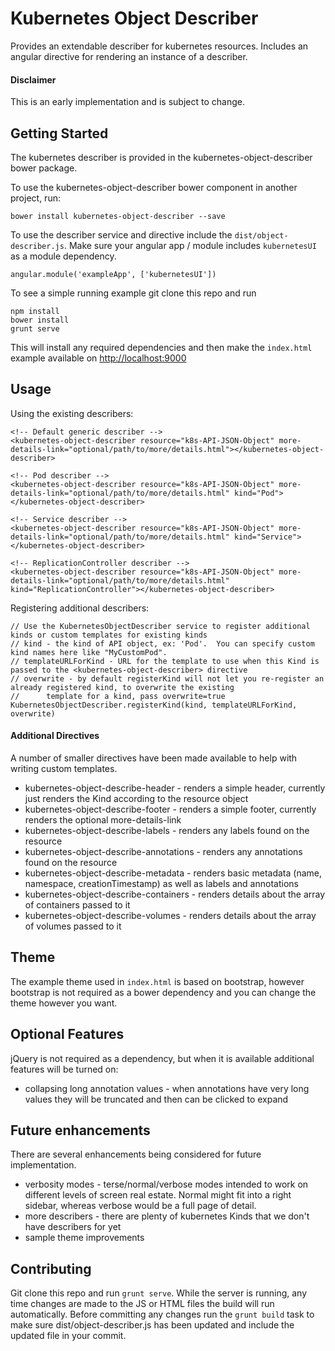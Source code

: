Kubernetes Object Describer
===========================

Provides an extendable describer for kubernetes resources. Includes an angular directive for rendering an instance of a describer.

#### Disclaimer
This is an early implementation and is subject to change. 

Getting Started
---------------

The kubernetes describer is provided in the kubernetes-object-describer bower package. 

To use the kubernetes-object-describer bower component in another project, run:

```
bower install kubernetes-object-describer --save
```

To use the describer service and directive include the `dist/object-describer.js`. Make sure your angular app / module includes `kubernetesUI` as a module dependency.

```
angular.module('exampleApp', ['kubernetesUI'])
```

To see a simple running example git clone this repo and run

```
npm install
bower install
grunt serve
```

This will install any required dependencies and then make the `index.html` example available on [http://localhost:9000](http://localhost:9000)

Usage
-----

Using the existing describers:

```
<!-- Default generic describer -->
<kubernetes-object-describer resource="k8s-API-JSON-Object" more-details-link="optional/path/to/more/details.html"></kubernetes-object-describer>

<!-- Pod describer -->
<kubernetes-object-describer resource="k8s-API-JSON-Object" more-details-link="optional/path/to/more/details.html" kind="Pod"></kubernetes-object-describer>

<!-- Service describer -->
<kubernetes-object-describer resource="k8s-API-JSON-Object" more-details-link="optional/path/to/more/details.html" kind="Service"></kubernetes-object-describer>

<!-- ReplicationController describer -->
<kubernetes-object-describer resource="k8s-API-JSON-Object" more-details-link="optional/path/to/more/details.html" kind="ReplicationController"></kubernetes-object-describer>
```

Registering additional describers:

```
// Use the KubernetesObjectDescriber service to register additional kinds or custom templates for existing kinds
// kind - the kind of API object, ex: 'Pod'.  You can specify custom kind names here like "MyCustomPod".
// templateURLForKind - URL for the template to use when this Kind is passed to the <kubernetes-object-describer> directive
// overwrite - by default registerKind will not let you re-register an already registered kind, to overwrite the existing
//      template for a kind, pass overwrite=true
KubernetesObjectDescriber.registerKind(kind, templateURLForKind, overwrite)
```
#### Additional Directives

A number of smaller directives have been made available to help with writing custom templates.

* kubernetes-object-describe-header - renders a simple header, currently just renders the Kind according to the resource object
* kubernetes-object-describe-footer - renders a simple footer, currently renders the optional more-details-link
* kubernetes-object-describe-labels - renders any labels found on the resource
* kubernetes-object-describe-annotations - renders any annotations found on the resource
* kubernetes-object-describe-metadata - renders basic metadata (name, namespace, creationTimestamp) as well as labels and annotations
* kubernetes-object-describe-containers - renders details about the array of containers passed to it
* kubernetes-object-describe-volumes - renders details about the array of volumes passed to it

Theme
-----

The example theme used in `index.html` is based on bootstrap, however bootstrap is not required as a bower dependency and you can change the theme however you want.

Optional Features
-----------------

jQuery is not required as a dependency, but when it is available additional features will be turned on:

* collapsing long annotation values - when annotations have very long values they will be truncated and then can be clicked to expand

Future enhancements
-------------------

There are several enhancements being considered for future implementation.

* verbosity modes - terse/normal/verbose modes intended to work on different levels of screen real estate. Normal might fit into a right sidebar, whereas verbose would be a full page of detail.
* more describers - there are plenty of kubernetes Kinds that we don't have describers for yet
* sample theme improvements

Contributing
------------

Git clone this repo and run `grunt serve`. While the server is running, any time changes are made to the JS or HTML files the build will run automatically.  Before committing any changes run the `grunt build` task to make sure dist/object-describer.js has been updated and include the updated file in your commit.